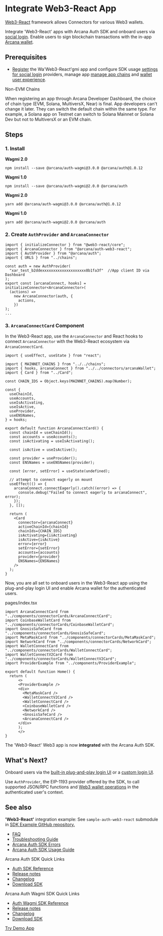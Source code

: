 # Integrate Web3-React App

[Web3-React](https://www.npmjs.com/package/web3-react) framework allows Connectors for various Web3 wallets.

Integrate 'Web3-React' apps with Arcana Auth SDK and onboard users via [social login](../../../concepts/social-login/). Enable users to sign blockchain transactions with the in-app [Arcana wallet](../../../concepts/anwallet/).

## Prerequisites

- [Register](../../../setup/config-auth/register-app/) the Wa'Web3-React'gmi app and configure SDK usage [settings for social login](../../../setup/) providers, manage app [manage app chains](../../../setup/config-wallet-chains/) and [wallet user experience](../../../setup/config-wallet/).

Non-EVM Chains

When registering an app through Arcana Developer Dashboard, the choice of chain type (EVM, Solana, MultiversX, Near) is final. App developers can't change it later. They can switch the default chain within the same type. For example, a Solana app on Testnet can switch to Solana Mainnet or Solana Dev but not to MultiversX or an EVM chain.

## Steps

### 1. Install

**Wagmi 2.0**

```
npm install --save @arcana/auth-wagmi@3.0.0 @arcana/auth@1.0.12

```

**Wagmi 1.0**

```
npm install --save @arcana/auth-wagmi@2.0.0 @arcana/auth

```

**Wagmi 2.0**

```
yarn add @arcana/auth-wagmi@3.0.0 @arcana/auth@1.0.12

```

**Wagmi 1.0**

```
yarn add @arcana/auth-wagmi@2.0.0 @arcana/auth

```

### 2. Create `AuthProvider` and `ArcanaConnector`

```
import { initializeConnector } from "@web3-react/core";
import { ArcanaConnector } from "@arcana/auth-web3-react";
import { AuthProvider } from "@arcana/auth";
import { URLS } from "../chains";

const auth = new AuthProvider(
  "xar_test_b2ddexxxxxxxxxxxxxxxxxxxx8b1fa3f"  //App client ID via Dashboard
);
export const [arcanaConnect, hooks] = initializeConnector<ArcanaConnector>(
  (actions) =>
    new ArcanaConnector(auth, {
      actions,
    })
);
...

```

### 3. `ArcanaConnectCard` Component

In the Web3-React app, use the `ArcanaConnector` and React hooks to connect `ArcanaConnector` with the Web3-React ecosystem via `ArcanaConnectCard`.

```
import { useEffect, useState } from "react";

import { MAINNET_CHAINS } from "../../chains";
import { hooks, arcanaConnect } from "../../connectors/arcanaWallet";
import { Card } from "../Card";

const CHAIN_IDS = Object.keys(MAINNET_CHAINS).map(Number);

const {
  useChainId,
  useAccounts,
  useIsActivating,
  useIsActive,
  useProvider,
  useENSNames,
} = hooks;

export default function ArcanaConnectCard() {
  const chainId = useChainId();
  const accounts = useAccounts();
  const isActivating = useIsActivating();

  const isActive = useIsActive();

  const provider = useProvider();
  const ENSNames = useENSNames(provider);

  const [error, setError] = useState(undefined);

  // attempt to connect eagerly on mount
  useEffect(() => {
    arcanaConnect.connectEagerly().catch((error) => {
      console.debug("Failed to connect eagerly to arcanaConnect", error);
    });
  }, []);

  return (
    <Card
      connector={arcanaConnect}
      activeChainId={chainId}
      chainIds={CHAIN_IDS}
      isActivating={isActivating}
      isActive={isActive}
      error={error}
      setError={setError}
      accounts={accounts}
      provider={provider}
      ENSNames={ENSNames}
    />
  );
}

```

Now, you are all set to onboard users in the Web3-React app using the plug-and-play login UI and enable Arcana wallet for the authenticated users.

pages/index.tsx

```
import ArcanaConnectCard from "../components/connectorCards/ArcanaConnectCard";
import CoinbaseWalletCard from "../components/connectorCards/CoinbaseWalletCard";
import GnosisSafeCard from "../components/connectorCards/GnosisSafeCard";
import MetaMaskCard from "../components/connectorCards/MetaMaskCard";
import NetworkCard from "../components/connectorCards/NetworkCard";
import WalletConnectCard from "../components/connectorCards/WalletConnectCard";
import WalletConnectV2Card from "../components/connectorCards/WalletConnectV2Card";
import ProviderExample from "../components/ProviderExample";

export default function Home() {
  return (
      <>
      <ProviderExample />
      <div>
        <MetaMaskCard />
        <WalletConnectV2Card />
        <WalletConnectCard />
        <CoinbaseWalletCard />
        <NetworkCard />
        <GnosisSafeCard />
        <ArcanaConnectCard />
      </div>
      );
      </>
}

```

The 'Web3-React' Web3 app is now **integrated** with the Arcana Auth SDK.

## What's Next?

Onboard users via the [built-in plug-and-play login UI](../../onboard/web3-react/web3-react-pnp-ui/) or a [custom login UI](../../onboard/web3-react/web3-react-custom-ui/).

Use `AuthProvider`, the EIP-1193 provider offered by the SDK, to call supported JSON/RPC functions and [Web3 wallet operations](../../web3-ops/evm/) in the authenticated user's context.

## See also

**'Web3-React'** integration example: See `sample-auth-web3-react` submodule in [SDK Example GitHub repository.](https://github.com/arcana-network/auth-examples)

- [FAQ](../../../faq/faq-gen/)
- [Troubleshooting Guide](../../../troubleshooting/)
- [Arcana Auth SDK Errors](../../auth-error-msg/)
- [Arcana Auth SDK Usage Guide](../../auth-usage-guide/)

Arcana Auth SDK Quick Links

- [Auth SDK Reference](https://authsdk-ref-guide.netlify.app/)
- [Release notes](../../../relnotes/latest-auth-release-note/)
- [Changelog](https://github.com/arcana-network/auth/releases)
- [Download SDK](https://www.npmjs.com/package/@arcana/auth)

Arcana Auth Wagmi SDK Quick Links

- [Auth Wagmi SDK Reference](https://deploy-preview-28--wagmi-authsdk-ref-guide.netlify.app/)
- [Release notes](../../../relnotes/latest-auth-release-note/)
- [Changelog](https://github.com/arcana-network/auth-wagmi/releases)
- [Download SDK](https://www.npmjs.com/package/@arcana/auth-wagmi)

[Try Demo App](https://demo.arcana.network)
